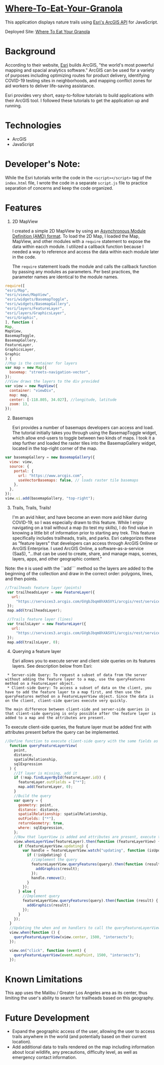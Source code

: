 # [Where-To-Eat-Your-Granola](https://hikeandeatgranola.netlify.app/)
This application displays nature trails using [Esri's ArcGIS API](https://developers.arcgis.com) for JavaScript.

Deployed Site: [Where To Eat Your Granola](https://hikeandeatgranola.netlify.app/)

# Background
According to their website, [Esri](https://www.esri.com) builds ArcGIS, "the world's most powerful mapping and spacial analytics software." ArcGIS can be used for a variety of purposes including optimizing routes for product delivery, identifying COVID-19 testing sites in neighborhoods, and mapping conflict zones for aid workers to deliver life-saving assistance. 

Esri provides very short, easy-to-follow tutorials to build applications with their ArcGIS tool. I followed these tutorials to get the application up and running. 

# Technologies
* ArcGIS
* JavaScript

# Developer's Note:
While the Esri tutorials write the code in the ```<script></script>``` tag of the ```index.html``` file, I wrote the code in a separate ```script.js``` file to practice separation of concerns and keep the code organized.

# Features
1. 2D MapView
  
    I created a simple 2D MapView by using an [Asynchronous Module Definition (AMD) format](https://dojotoolkit.org/documentation/tutorials/1.10/modules/index.html). To load the 2D Map, I loaded the Map, MapView, and other modules with a ```require``` statement to expose the data within eacch module. I utilized a callback function because I needed a way to reference and access the data within each module later in the code. 

    The ```require``` statement loads the module and calls the callback function by passing any modules as parameters. Per best practices, the parameter names are identical to the module names.

  
  ```js
  require([
  "esri/Map",
  "esri/views/MapView",
  "esri/widgets/BasemapToggle",
  "esri/widgets/BasemapGallery",
  "esri/layers/FeatureLayer",
  "esri/layers/GraphicsLayer",
  "esri/Graphic",
], function (
  Map,
  MapView,
  BasemapToggle,
  BasemapGallery,
  FeatureLayer,
  GraphicsLayer,
  Graphic
) {
  //Map is the container for layers
  var map = new Map({
    basemap: "streets-navigation-vector",
  });
  //View draws the layers to the div provided
  var view = new MapView({
    container: "viewDiv",
    map: map,
    center: [-118.805, 34.027], //longitude, latitude
    zoom: 13,
  });
  ```
2. Basemaps
  
    Esri provides a number of basemaps developers can access and load. The tutorial initially takes you through using the BasemapToggle widget, which allow end-users to toggle between two kinds of maps. I took it a step further and loaded the raster tiles into the BasemapGallery widget, located in the top-right corner of the map.
  ```js 
  var basemapGallery = new BasemapGallery({
    view: view,
    source: {
      portal: {
        url: "https://www.arcgis.com",
        useVectorBasemaps: false, // loads raster tile basemaps
      },
    },
  });
  view.ui.add(basemapGallery, "top-right");
  ```
 3. Trails, Trails, Trails! 
 
    I'm an avid hiker, and have become an even more avid hiker during COVID-19, so I was especially drawn to this feature. While I enjoy navigating on a trail without a map (to test my skills), I do find value in knowing a little bit of information prior to starting any trek. This feature specifically includes trailheads, trails, and parks. Esri categorizes these as "feature layers" that developers can access through ArcGIS Online or ArcGIS Enterprise. I used ArcGIS Online, a software-as-a-service (SaaS), "...that can be used to create, share, and manage maps, scenes, layers, apps, and other geographic content."
 
 Note: the ```0``` is used with the ``add``` method so the layers are added to the beginning of the collection and draw in the correct order: polygons, lines, and then points.
 
 ```js 
 //Trailheads feature layer (points)
  var trailheadsLayer = new FeatureLayer({
    url:
      "https://services3.arcgis.com/GVgbJbqm8hXASVYi/arcgis/rest/services/Trailheads/FeatureServer/0",
  });
  map.add(trailheadsLayer);

  //Trails feature layer (lines)
  var trailsLayer = new FeatureLayer({
    url:
      "https://services3.arcgis.com/GVgbJbqm8hXASVYi/arcgis/rest/services/Trails/FeatureServer/0",
  });
  map.add(trailsLayer, 0);
  ```
 4. Querying a feature layer
 
    Esri allows you to execute server and client side queries on its features layers. See description below from Esri:
``` 
 * Server-side Query: To request a subset of data from the server without adding the feature layer to a map, use the queryFeatures method on a FeatureLayer object.
 * Client-side Query: To access a subset of data on the client, you have to add the feature layer to a map first, and then use the queryFeatures method on a FeatureLayerView object. Since the data is on the client, client-side queries execute very quickly.
 
The main difference between client-side and server-side queries is that client-side querying is only possible after the feature layer is added to a map and the attributes are present.
```

   To execute client-side queries, the feature layer must be added first with attributes present before the query can be implemented. 
```js
//Define function to execute client-side query with the same fields as the server-side query.
  function queryFeatureLayerView(
    point,
    distance,
    spatialRelationship,
    sqlExpression
  ) {
    //If layer is missing, add it
    if (!map.findLayerById(featureLayer.id)) {
      featureLayer.outFields = ["*"];
      map.add(featureLayer, 0);
    }
    //Build the query
    var query = {
      geometry: point,
      distance: distance,
      spatialRelationship: spatialRelationship,
      outFields: ["*"],
      returnGeometry: true,
      where: sqlExpression,
    };
    //Now that layerView is added and attributes are present, execute the client-side query.
    view.whenLayerView(featureLayer).then(function (featureLayerView) {
      if (featureLayerView.updating) {
        var handle = featureLayerView.watch("updating", function (isUpdating) {
          if (!isUpdating) {
            //implement the query
            featureLayerView.queryFeatures(query).then(function (result) {
              addGraphics(result);
            });
            handle.remove();
          }
        });
      } else {
        //Implement query
        featureLayerView.queryFeatures(query).then(function (result) {
          addGraphics(result);
        });
      }
    });
  }
  //Updating the when and on handlers to call the queryFeatureLayerView function with same parameters
  view.when(function () {
    queryFeatureLayerView(view.center, 1500, "intersects");
  });

  view.on("click", function (event) {
    queryFeatureLayerView(event.mapPoint, 1500, "intersects");
  });
  ```
  
 # Known Limitations
 This app uses the Malibu / Greater Los Angeles area as its center, thus limiting the user's ability to search for trailheads based on this geography.
 
 # Future Development
 * Expand the geographic access of the user, allowing the user to access trails anywhere in the world (and potentially based on their current location).
 * Add additional data to trails rendered on the map including information about local wildlife, any precautions, difficulty level, as well as emergency contact information.

